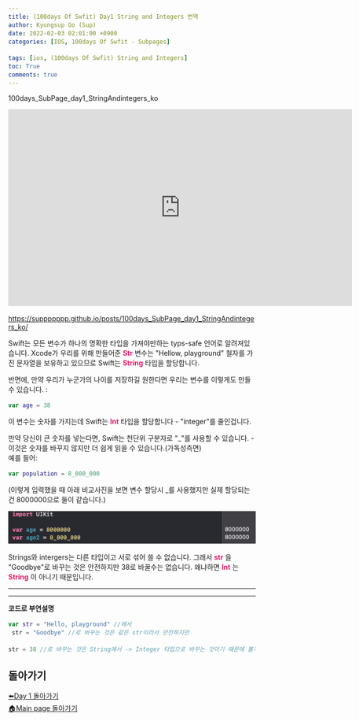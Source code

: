 ```yaml
---
title: (100days Of Swfit) Day1 String and Integers 번역
author: Kyungsup Go (Sup)
date: 2022-02-03 02:01:00 +0900
categories: [IOS, 100days Of Swfit - Subpages]

tags: [ios, (100days Of Swfit) String and Integers]
toc: True
comments: true
---
```


100days_SubPage_day1_StringAndintegers_ko

<iframe width="700" height="400" src="https://www.youtube.com/embed/ZU3JDkjvn3w" title="YouTube video player" frameborder="0" allow="accelerometer; autoplay; clipboard-write; encrypted-media; gyroscope; picture-in-picture" allowfullscreen></iframe>


https://suppppppp.github.io/posts/100days_SubPage_day1_StringAndintegers_ko/

Swift는 모든 변수가 하나의 명확한 타입을 가져야만하는 typs-safe 언어로 알려져있습니다.
Xcode가 우리를 위해 만들어준 <span style ="color : #e6196b">**Str**</span> 변수는 "Hellow, playground" 철자를 가진 문자열을 보유하고 있으므로 Swift는 <span style ="color : #e6196b">**String**</span> 타입을 할당합니다. 

반면에, 만약 우리가 누군가의 나이를 저장하길 원한다면 우리는 변수를 이렇게도 만들 수  있습니다. :
```swift
var age = 38
```

이 변수는 숫자를 가지는데 Swift는 <span style ="color : #e6196b">**Int**</span> 타입을 할당합니다 - "integer"를 줄인겁니다.


만약 당신이 큰 숫자를 넣는다면, Swift는 천단위 구분자로 "_"를 사용할 수 있습니다. - 이것은 숫자를 바꾸지 않지만 더 쉽게 읽을 수 있습니다.(가독성측면)<br>
예를 들어:
```swift
var population = 8_000_000
```
(이렇게 입력했을 때 아래 비교사진을 보면 변수 할당시 _를 사용했지만 실제 할당되는건 8000000으로 둘이 같습니다.)

![int참고](/assets/img/ios/100daysOfSwift_SubPages/day1/int_compare.png)

Strings와 intergers는 다른 타입이고 서로 섞어 쓸 수 없습니다. 그래서  <span style ="color : #e6196b">**str**</span> 을 "Goodbye"로 바꾸는 것은 안전하지만 38로 바꿀수는 없습니다. 왜냐하면 <span style ="color : #e6196b">**Int**</span> 는 <span style ="color : #e6196b">**String**</span> 이 아니기 때문입니다.<br>

---
---

__코드로 부연설명__

```swift
var str = "Hello, playground" //에서
 str = "Goodbye" //로 바꾸는 것은 같은 str이라서 안전하지만

str = 38 //로 바꾸는 것은 String에서 -> Integer 타입으로 바꾸는 것이기 때문에 불가능하다.
```

## 돌아가기

[⬅️Day 1 돌아가기](https://suppppppp.github.io/posts/100days_MainPage_day1_ko/)<br>
[🏠Main page 돌아가기](https://suppppppp.github.io/posts/100days_MainPage_ko/)

